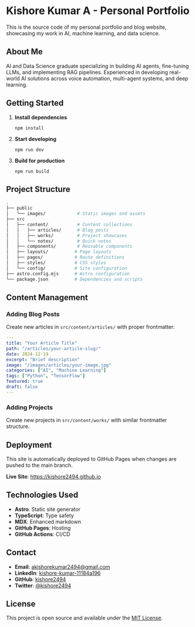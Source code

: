 # Kishore Kumar A - Personal Portfolio

This is the source code of my personal portfolio and blog website, showcasing my work in AI, machine learning, and data science.

## About Me

AI and Data Science graduate specializing in building AI agents, fine-tuning LLMs, and implementing RAG pipelines. Experienced in developing real-world AI solutions across voice automation, multi-agent systems, and deep learning.

## Getting Started

1. **Install dependencies**
  
   ```shell
   npm install
   ```

2. **Start developing**
  
   ```shell
   npm run dev
   ```

3. **Build for production**
  
   ```shell
   npm run build
   ```

## Project Structure

```bash
.
├── public
│   └── images/            # Static images and assets
├── src
│   ├── content/           # Content collections
│   │   ├── articles/      # Blog posts
│   │   ├── works/         # Project showcases
│   │   └── notes/         # Quick notes
│   ├── components/        # Reusable components
│   ├── layouts/          # Page layouts
│   ├── pages/            # Route definitions
│   ├── styles/           # CSS styles
│   └── config/           # Site configuration
├── astro.config.mjs      # Astro configuration
└── package.json          # Dependencies and scripts
```

## Content Management

### Adding Blog Posts

Create new articles in `src/content/articles/` with proper frontmatter:

```yaml
---
title: "Your Article Title"
path: "/articles/your-article-slug/"
date: 2024-12-19
excerpt: "Brief description"
image: "/images/articles/your-image.jpg"
categories: ["AI", "Machine Learning"]
tags: ["Python", "TensorFlow"]
featured: true
draft: false
---
```

### Adding Projects

Create new projects in `src/content/works/` with similar frontmatter structure.

## Deployment

This site is automatically deployed to GitHub Pages when changes are pushed to the main branch.

**Live Site**: https://kishore2494.github.io

## Technologies Used

- **Astro**: Static site generator
- **TypeScript**: Type safety
- **MDX**: Enhanced markdown
- **GitHub Pages**: Hosting
- **GitHub Actions**: CI/CD

## Contact

- **Email**: akishorekumar2494@gmail.com
- **LinkedIn**: [kishore-kumar-11184a196](https://www.linkedin.com/in/kishore-kumar-11184a196/)
- **GitHub**: [kishore2494](https://github.com/kishore2494)
- **Twitter**: [@kishore2494](https://twitter.com/kishore2494)

## License

This project is open source and available under the [MIT License](LICENSE).
